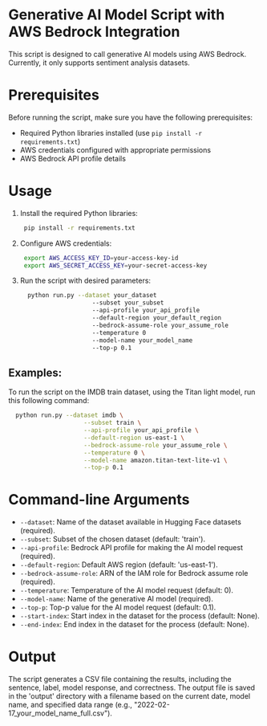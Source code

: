 # Generative AI Model Script with AWS Bedrock Integration

 This script is designed to call generative AI models using AWS Bedrock. Currently, it only supports sentiment analysis datasets.

# Prerequisites

 Before running the script, make sure you have the following prerequisites:

 - Required Python libraries installed (use `pip install -r requirements.txt`)
 - AWS credentials configured with appropriate permissions
 - AWS Bedrock API profile details

# Usage

 1. Install the required Python libraries:

     ```bash
      pip install -r requirements.txt
      ```

 2. Configure AWS credentials:

     ```bash
      export AWS_ACCESS_KEY_ID=your-access-key-id
      export AWS_SECRET_ACCESS_KEY=your-secret-access-key
      ```

 3. Run the script with desired parameters:

    ```bash
      python run.py --dataset your_dataset 
                        --subset your_subset 
                        --api-profile your_api_profile 
                        --default-region your_default_region 
                        --bedrock-assume-role your_assume_role 
                        --temperature 0 
                        --model-name your_model_name 
                        --top-p 0.1 
    ```
    
## Examples:

To run the script on the IMDB train dataset, using the Titan light model, run this following command:

```bash
  python run.py --dataset imdb \
                     --subset train \
                     --api-profile your_api_profile \
                     --default-region us-east-1 \
                     --bedrock-assume-role your_assume_role \
                     --temperature 0 \
                     --model-name amazon.titan-text-lite-v1 \
                     --top-p 0.1 
  ```

# Command-line Arguments

 - `--dataset`: Name of the dataset available in Hugging Face datasets (required).
 - `--subset`: Subset of the chosen dataset (default: 'train').
 - `--api-profile`: Bedrock API profile for making the AI model request (required).
 - `--default-region`: Default AWS region (default: 'us-east-1').
 - `--bedrock-assume-role`: ARN of the IAM role for Bedrock assume role (required).
 - `--temperature`: Temperature of the AI model request (default: 0).
 - `--model-name`: Name of the generative AI model (required).
 - `--top-p`: Top-p value for the AI model request (default: 0.1).
 - `--start-index`: Start index in the dataset for the process (default: None).
 - `--end-index`: End index in the dataset for the process (default: None).

# Output

 The script generates a CSV file containing the results, including the sentence, label, model response, and correctness. The output file is saved in the 'output' directory with a filename based on the current date, model name, and specified data range (e.g., "2022-02-17_your_model_name_full.csv").
